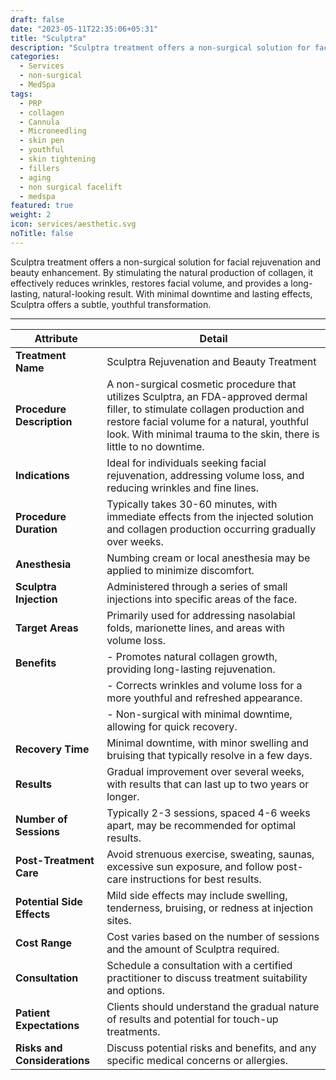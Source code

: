 ```yaml
---
draft: false
date: "2023-05-11T22:35:06+05:31"
title: "Sculptra"
description: "Sculptra treatment offers a non-surgical solution for facial rejuvenation and beauty enhancement. By stimulating the natural production of collagen, it effectively reduces wrinkles, restores facial volume, and provides a long-lasting, natural-looking result. With minimal downtime and lasting effects, Sculptra offers a subtle, youthful transformation."
categories:
  - Services
  - non-surgical
  - MedSpa
tags:
  - PRP
  - collagen
  - Cannula
  - Microneedling
  - skin pen
  - youthful
  - skin tightening
  - fillers 
  - aging 
  - non surgical facelift
  - medspa 
featured: true
weight: 2
icon: services/aesthetic.svg
noTitle: false
---
```


Sculptra treatment offers a non-surgical solution for facial rejuvenation and beauty enhancement. By stimulating the natural production of collagen, it effectively reduces wrinkles, restores facial volume, and provides a long-lasting, natural-looking result. With minimal downtime and lasting effects, Sculptra offers a subtle, youthful transformation.

---
| Attribute                     | Detail                                                                      |
| ----------------------------- | --------------------------------------------------------------------------- |
| **Treatment Name**            | Sculptra Rejuvenation and Beauty Treatment                                  |
| **Procedure Description**     | A non-surgical cosmetic procedure that utilizes Sculptra, an FDA-approved dermal filler, to stimulate collagen production and restore facial volume for a natural, youthful look. With minimal trauma to the skin, there is little to no downtime. |
| **Indications**               | Ideal for individuals seeking facial rejuvenation, addressing volume loss, and reducing wrinkles and fine lines. |
| **Procedure Duration**        | Typically takes 30-60 minutes, with immediate effects from the injected solution and collagen production occurring gradually over weeks. |
| **Anesthesia**                | Numbing cream or local anesthesia may be applied to minimize discomfort.  |
| **Sculptra Injection**        | Administered through a series of small injections into specific areas of the face. |
| **Target Areas**              | Primarily used for addressing nasolabial folds, marionette lines, and areas with volume loss. |
| **Benefits**                  | - Promotes natural collagen growth, providing long-lasting rejuvenation.    |
|                              | - Corrects wrinkles and volume loss for a more youthful and refreshed appearance. |
|                              | - Non-surgical with minimal downtime, allowing for quick recovery.          |
| **Recovery Time**             | Minimal downtime, with minor swelling and bruising that typically resolve in a few days. |
| **Results**                   | Gradual improvement over several weeks, with results that can last up to two years or longer. |
| **Number of Sessions**        | Typically 2-3 sessions, spaced 4-6 weeks apart, may be recommended for optimal results. |
| **Post-Treatment Care**       | Avoid strenuous exercise, sweating, saunas, excessive sun exposure, and follow post-care instructions for best results. |
| **Potential Side Effects**    | Mild side effects may include swelling, tenderness, bruising, or redness at injection sites. |
| **Cost Range**                | Cost varies based on the number of sessions and the amount of Sculptra required. |
| **Consultation**              | Schedule a consultation with a certified practitioner to discuss treatment suitability and options. |
| **Patient Expectations**      | Clients should understand the gradual nature of results and potential for touch-up treatments. |
| **Risks and Considerations**  | Discuss potential risks and benefits, and any specific medical concerns or allergies. |
